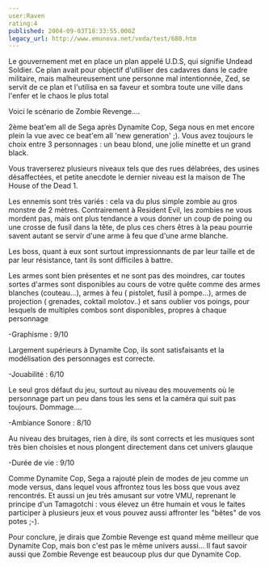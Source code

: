 ```yaml
---
user:Raven
rating:4
published: 2004-09-03T18:33:55.000Z
legacy_url: http://www.emunova.net/veda/test/680.htm
---
```

Le gouvernement met en place un plan appelé U.D.S, qui signifie Undead Soldier. Ce plan avait pour objectif d'utiliser des cadavres dans le cadre militaire, mais malheureusement une personne mal intentionnée, Zed, se servit de ce plan et l'utilisa en sa faveur et sombra toute une ville dans l'enfer et le chaos le plus total  

Voici le scénario de Zombie Revenge....  

  

2ème beat'em all de Sega après Dynamite Cop, Sega nous en met encore plein la vue avec ce beat'em all 'new generation' ;). Vous avez toujours le choix entre 3 personnages : un beau blond, une jolie minette et un grand black.  

Vous traverserez plusieurs niveaux tels que des rues délabrées, des usines désaffectées, et petite anecdote le dernier niveau est la maison de The House of the Dead 1\.  

Les ennemis sont très variés : cela va du plus simple zombie au gros monstre de 2 mètres. Contrairement à Resident Evil, les zombies ne vous mordent pas, mais ont plus tendance a vous donner un coup de poing ou une crosse de fusil dans la tête, de plus ces chers êtres à la peau pourrie savent autant se servir d'une arme à feu que d'une arme blanche.  

Les boss, quant à eux sont surtout impressionnants de par leur taille et de par leur résistance, tant ils sont difficiles à battre.  

Les armes sont bien présentes et ne sont pas des moindres, car toutes sortes d'armes sont disponibles au cours de votre quête comme des armes blanches (couteau...), armes à feu ( pistolet, fusil à pompe...), armes de projection ( grenades, coktail molotov..) et sans oublier vos poings, pour lesquels de multiples combos sont disponibles, propres à chaque personnage  

  

-Graphisme : 9/10  

Largement supérieurs à Dynamite Cop, ils sont satisfaisants et la modélisation des personnages est correcte.  

  

-Jouabilité : 6/10  

Le seul gros défaut du jeu, surtout au niveau des mouvements où le personnage part un peu dans tous les sens et la caméra qui suit pas toujours. Dommage....  

  

-Ambiance Sonore : 8/10  

Au niveau des bruitages, rien à dire, ils sont corrects et les musiques sont très bien choisies et nous plongent directement dans cet univers glauque   

  

-Durée de vie : 9/10  

Comme Dynamite Cop, Sega a rajouté plein de modes de jeu comme un mode versus, dans lequel vous affrontez tous les boss que vous avez rencontrés. Et aussi un jeu très amusant sur votre VMU, reprenant le principe d'un Tamagotchi : vous élevez un être humain et vous le faites participer à plusieurs jeux et vous pouvez aussi affronter les "bêtes" de vos potes ;-).  

  

Pour conclure, je dirais que Zombie Revenge est quand même meilleur que Dynamite Cop, mais bon c'est pas le même univers aussi... Il faut savoir aussi que Zombie Revenge est beaucoup plus dur que Dynamite Cop.